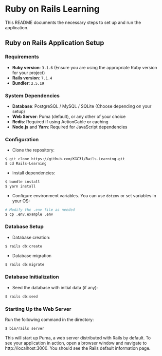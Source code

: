# Ruby on Rails Learning

This README documents the necessary steps to set up and run the application.

## Ruby on Rails Application Setup

### Requirements
- **Ruby version**: `3.1.6` (Ensure you are using the appropriate Ruby version for your project)
- **Rails version**: `7.1.4`
- **Bundler**: `2.5.19`

### System Dependencies
- **Database**: PostgreSQL / MySQL / SQLite (Choose depending on your setup)
- **Web Server**: Puma (default), or any other of your choice
- **Redis**: Required if using ActionCable or caching
- **Node.js** and **Yarn**: Required for JavaScript dependencies

### Configuration
- Clone the repository:

```bash
$ git clone https://github.com/KGC31/Rails-Learning.git
$ cd Rails-Learning
```

- Install dependencies:

```bash
$ bundle install
$ yarn install
```

- Configure environment variables. You can use `dotenv` or set variables in your OS:

```bash
# Modify the .env file as needed
$ cp .env.example .env
```

### Database Setup
- Database creation:

```bash
$ rails db:create
```

- Database migration

```bash
$ rails db:migrate
```

### Database Initialization
- Seed the database with initial data (if any):

```bash
$ rails db:seed
```

### Starting Up the Web Server
Run the following command in the directory:

```bash
$ bin/rails server
```

This will start up Puma, a web server distributed with Rails by default. To see your application in action, open a browser window and navigate to http://localhost:3000. You should see the Rails default information page.